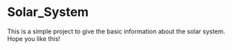 # Solar_System
This is a simple project to give the basic information about the solar system.
Hope you like this!
